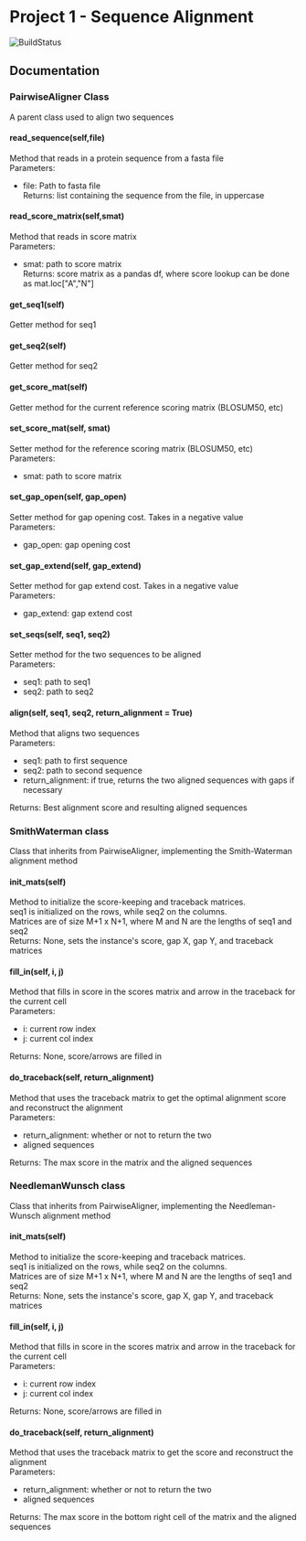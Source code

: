 # Project 1 - Sequence Alignment

![BuildStatus](https://github.com/maggietsui/Project1/workflows/HW1/badge.svg?event=push)

## Documentation

### PairwiseAligner Class
A parent class used to align two sequences

#### read_sequence(self,file)
Method that reads in a protein sequence from a fasta file  
Parameters:  
* file: Path to fasta file  
Returns: list containing the sequence from the file, in uppercase

#### read_score_matrix(self,smat)
Method that reads in score matrix  
Parameters:  
* smat: path to score matrix  
Returns: score matrix as a pandas df, where score lookup can be done as mat.loc["A","N"]

#### get_seq1(self)
Getter method for seq1

#### get_seq2(self)
Getter method for seq2

#### get_score_mat(self)
Getter method for the current reference scoring matrix (BLOSUM50, etc)

#### set_score_mat(self, smat)
Setter method for the reference scoring matrix (BLOSUM50, etc)  
Parameters:  
* smat: path to score matrix

#### set_gap_open(self, gap_open)
Setter method for gap opening cost. Takes in a negative value  
Parameters:  
* gap_open: gap opening cost 

#### set_gap_extend(self, gap_extend)
Setter method for gap extend cost. Takes in a negative value  
Parameters:  
* gap_extend: gap extend cost

#### set_seqs(self, seq1, seq2)
Setter method for the two sequences to be aligned  
Parameters:  
* seq1: path to seq1  
* seq2: path to seq2

#### align(self, seq1, seq2, return_alignment = True)
Method that aligns two sequences  
Parameters:  
* seq1: path to first sequence  
* seq2: path to second sequence  
* return_alignment: if true, returns the two aligned sequences with gaps if necessary  

Returns: Best alignment score and resulting aligned sequences



### SmithWaterman class
Class that inherits from PairwiseAligner, implementing the Smith-Waterman alignment method

#### init_mats(self)
Method to initialize the score-keeping and traceback matrices.  
seq1 is initialized on the rows, while seq2 on the columns.  
Matrices are of size M+1 x N+1, where M and N are the lengths of seq1 and seq2  
Returns: None, sets the instance's score, gap X, gap Y, and traceback matrices

#### fill_in(self, i, j)
Method that fills in score in the scores matrix and arrow in the traceback for the current cell  
Parameters:  
* i: current row index  
* j: current col index  

Returns: None, score/arrows are filled in

#### do_traceback(self, return_alignment)
Method that uses the traceback matrix to get the optimal alignment score and reconstruct the alignment  
Parameters:  
* return_alignment: whether or not to return the two  
* aligned sequences  


Returns: The max score in the matrix and the aligned sequences


### NeedlemanWunsch class
Class that inherits from PairwiseAligner, implementing the Needleman-Wunsch alignment method

#### init_mats(self)
Method to initialize the score-keeping and traceback matrices.  
seq1 is initialized on the rows, while seq2 on the columns.  
Matrices are of size M+1 x N+1, where M and N are the lengths of seq1 and seq2  
Returns: None, sets the instance's score, gap X, gap Y, and traceback matrices

#### fill_in(self, i, j)
Method that fills in score in the scores matrix and arrow in the traceback for the current cell  
Parameters:  
* i: current row index  
* j: current col index  

Returns: None, score/arrows are filled in

#### do_traceback(self, return_alignment)
Method that uses the traceback matrix to get the score and reconstruct the alignment  
Parameters:  
* return_alignment: whether or not to return the two  
* aligned sequences  

Returns: The max score in the bottom right cell of the matrix and the aligned sequences
